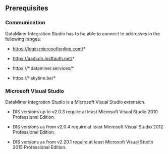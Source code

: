 ## Prerequisites

### Communication

DataMiner Integration Studio has to be able to connect to addresses in the following ranges:

- https://login.microsoftonline.com/*

- https://aadcdn.msftauth.net/*

- https://\*.dataminer.services/\*

- https://\*.skyline.be/\*

### Microsoft Visual Studio

DataMiner Integration Studio is a Microsoft Visual Studio extension.

- DIS versions up to v2.0.3 require at least Microsoft Visual Studio 2010 Professional Edition.

- DIS versions as from v2.0.4 require at least Microsoft Visual Studio 2012 Professional Edition.

- DIS versions as from v2.20.1 require at least Microsoft Visual Studio 2015 Professional Edition.
